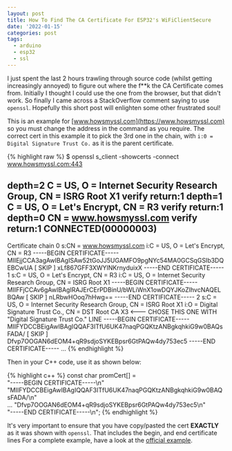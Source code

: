 ```yaml
---
layout: post
title: How To Find The CA Certificate For ESP32's WiFiClientSecure
date: '2022-01-15'
categories: post
tags:
  - arduino
  - esp32
  - ssl
---
```


I just spent the last 2 hours trawling through source code (whilst getting increasingly annoyed) to figure out where the f**k the CA Certificate comes from. Initially I thought I could use the one from the browser, but that didn't work. So finally I came across a StackOverflow comment saying to use `openssl`. Hopefully this short post will enlighten some other frustrated soul!

This is an example for [www.howsmyssl.com](https://www.howsmyssl.com) so you must change the address in the command as you require. The correct cert in this example it to pick the 3rd one in the chain, with `i:0 = Digital Signature Trust Co.` as it is the parent certificate.

{% highlight raw %}
$ openssl s_client -showcerts -connect www.howsmyssl.com:443

depth=2 C = US, O = Internet Security Research Group, CN = ISRG Root X1
verify return:1
depth=1 C = US, O = Let's Encrypt, CN = R3
verify return:1
depth=0 CN = www.howsmyssl.com
verify return:1
CONNECTED(00000003)
---
Certificate chain
 0 s:CN = www.howsmyssl.com
   i:C = US, O = Let's Encrypt, CN = R3
-----BEGIN CERTIFICATE-----
MIIEjjCCA3agAwIBAgISAw52tGoJJ5UGAMFO9pgNYc54MA0GCSqGSIb3DQEBCwUA
[ SKIP ]
xLf867GFF3XWYINKrnyduixX
-----END CERTIFICATE-----
 1 s:C = US, O = Let's Encrypt, CN = R3
   i:C = US, O = Internet Security Research Group, CN = ISRG Root X1
-----BEGIN CERTIFICATE-----
MIIFFjCCAv6gAwIBAgIRAJErCErPDBinU/bWLiWnX1owDQYJKoZIhvcNAQELBQAw
[ SKIP ]
nLRbwHOoq7hHwg==
-----END CERTIFICATE-----
 2 s:C = US, O = Internet Security Research Group, CN = ISRG Root X1
   i:O = Digital Signature Trust Co., CN = DST Root CA X3               <--- CHOSE THIS ONE WITH "Digital Signature Trust Co." LINE
-----BEGIN CERTIFICATE-----
MIIFYDCCBEigAwIBAgIQQAF3ITfU6UK47naqPGQKtzANBgkqhkiG9w0BAQsFADA/
[ SKIP ]
Dfvp7OOGAN6dEOM4+qR9sdjoSYKEBpsr6GtPAQw4dy753ec5
-----END CERTIFICATE-----
...
{% endhighlight %}

Then in your C++ code, use it as shown below:

{% highlight c++ %}
const char promCert[] = \
"-----BEGIN CERTIFICATE-----\n" \
"MIIFYDCCBEigAwIBAgIQQAF3ITfU6UK47naqPGQKtzANBgkqhkiG9w0BAQsFADA/\n" \
...
"Dfvp7OOGAN6dEOM4+qR9sdjoSYKEBpsr6GtPAQw4dy753ec5\n" \
"-----END CERTIFICATE-----\n";
{% endhighlight %}

It's very important to ensure that you have copy/pasted the cert **EXACTLY** as it was shown with `openssl`. That includes the begin, and end certificate lines For a complete example, have a look at the [official example][1].

  [1]: https://github.com/espressif/arduino-esp32/blob/master/libraries/WiFiClientSecure/examples/WiFiClientSecure/WiFiClientSecure.ino#L20-L40
